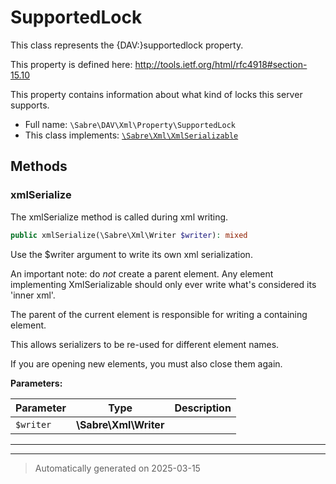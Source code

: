 
# SupportedLock

This class represents the {DAV:}supportedlock property.

This property is defined here:
http://tools.ietf.org/html/rfc4918#section-15.10

This property contains information about what kind of locks
this server supports.

* Full name: `\Sabre\DAV\Xml\Property\SupportedLock`
* This class implements:
[`\Sabre\Xml\XmlSerializable`](../../../Xml/XmlSerializable.md)




## Methods


### xmlSerialize

The xmlSerialize method is called during xml writing.

```php
public xmlSerialize(\Sabre\Xml\Writer $writer): mixed
```

Use the $writer argument to write its own xml serialization.

An important note: do _not_ create a parent element. Any element
implementing XmlSerializable should only ever write what's considered
its 'inner xml'.

The parent of the current element is responsible for writing a
containing element.

This allows serializers to be re-used for different element names.

If you are opening new elements, you must also close them again.






**Parameters:**

| Parameter | Type | Description |
|-----------|------|-------------|
| `$writer` | **\Sabre\Xml\Writer** |  |





***


***
> Automatically generated on 2025-03-15
